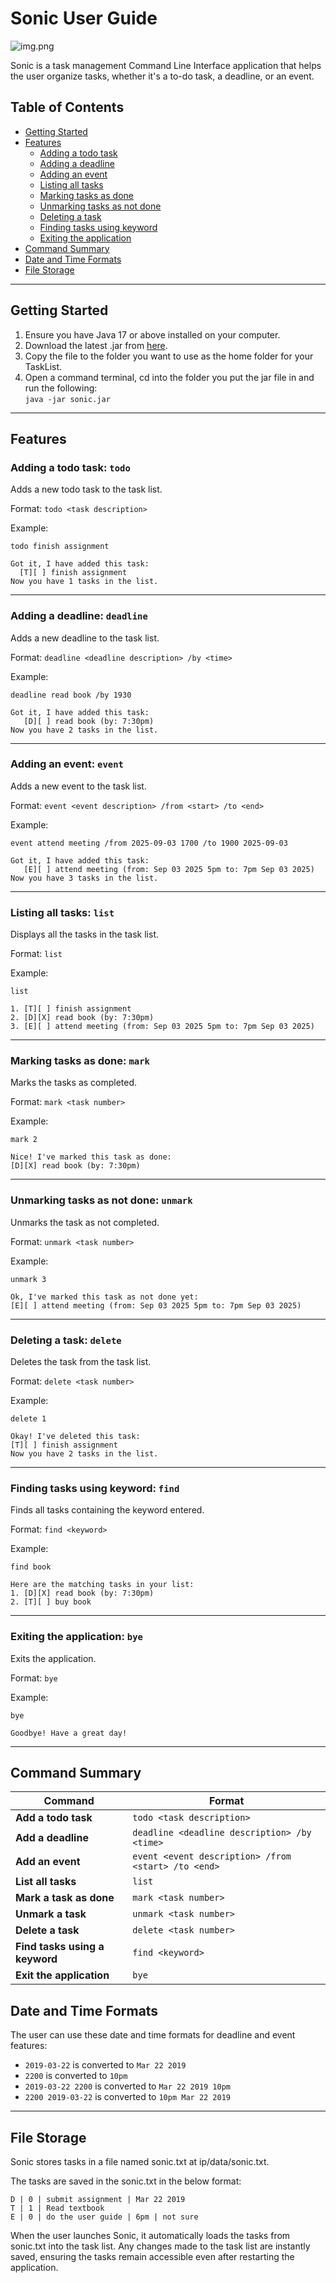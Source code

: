 # Sonic User Guide

![img.png](img.png)

Sonic is a task management Command Line Interface application that helps the user organize tasks, whether it's a to-do task, a deadline, or an event.

## Table of Contents
- [Getting Started](#getting-started)
- [Features](#features)
  * [Adding a todo task](#adding-a-todo-task-todo)
  * [Adding a deadline](#adding-a-deadline-deadline)
  * [Adding an event](#adding-an-event-event)
  * [Listing all tasks](#listing-all-tasks-list)
  * [Marking tasks as done](#marking-tasks-as-done-mark)
  * [Unmarking tasks as not done](#unmarking-tasks-as-not-done-unmark)
  * [Deleting a task](#deleting-a-task-delete)
  * [Finding tasks using keyword](#finding-tasks-using-keyword-find)
  * [Exiting the application](#exiting-the-application-bye)
- [Command Summary](#command-summary)
- [Date and Time Formats](#date-and-time-formats)
- [File Storage](#file-storage)

---

## Getting Started

  1. Ensure you have Java 17 or above installed on your computer.
  2. Download the latest .jar from [here](https://github.com/theertha120/ip/releases).
  3. Copy the file to the folder you want to use as the home folder for your TaskList.
  4. Open a command terminal, cd into the folder you put the jar file in and run the following: <br>
`java -jar sonic.jar`

---
## Features

### Adding a todo task: `todo`

Adds a new todo task to the task list.

Format: `todo <task description>`

Example: 
```
todo finish assignment

Got it, I have added this task: 
  [T][ ] finish assignment
Now you have 1 tasks in the list.
```
---
### Adding a deadline: `deadline`

Adds a new deadline to the task list.

Format: `deadline <deadline description> /by <time>`

Example:
```
deadline read book /by 1930

Got it, I have added this task:
   [D][ ] read book (by: 7:30pm)
Now you have 2 tasks in the list.
```
---
### Adding an event: `event`

Adds a new event to the task list.

Format: `event <event description> /from <start> /to <end>`

Example:
```
event attend meeting /from 2025-09-03 1700 /to 1900 2025-09-03

Got it, I have added this task:
   [E][ ] attend meeting (from: Sep 03 2025 5pm to: 7pm Sep 03 2025)
Now you have 3 tasks in the list.
```
---
### Listing all tasks: `list`

Displays all the tasks in the task list.

Format: `list`

Example:
```
list

1. [T][ ] finish assignment
2. [D][X] read book (by: 7:30pm)
3. [E][ ] attend meeting (from: Sep 03 2025 5pm to: 7pm Sep 03 2025)
```
---
### Marking tasks as done: `mark`

Marks the tasks as completed.

Format: `mark <task number>`

Example:
```
mark 2

Nice! I've marked this task as done:
[D][X] read book (by: 7:30pm)
```
---
### Unmarking tasks as not done: `unmark`

Unmarks the task as not completed.

Format: `unmark <task number>`

Example:
```
unmark 3

Ok, I've marked this task as not done yet:
[E][ ] attend meeting (from: Sep 03 2025 5pm to: 7pm Sep 03 2025)
```
---
### Deleting a task: `delete`

Deletes the task from the task list.

Format: `delete <task number>`

Example:
```
delete 1

Okay! I've deleted this task:
[T][ ] finish assignment
Now you have 2 tasks in the list.
```
---
### Finding tasks using keyword: `find`

Finds all tasks containing the keyword entered.

Format: `find <keyword>`

Example:
```
find book

Here are the matching tasks in your list:
1. [D][X] read book (by: 7:30pm)
2. [T][ ] buy book
```
---
### Exiting the application: `bye`

Exits the application.

Format: `bye`

Example:
```
bye

Goodbye! Have a great day!
```
---
## Command Summary

| Command                        | Format                                              |
|--------------------------------|-----------------------------------------------------|
| **Add a todo task**            | `todo <task description>`                           |
| **Add a deadline**             | `deadline <deadline description> /by <time>`        |
| **Add an event**               | `event <event description> /from <start> /to <end>` |
| **List all tasks**             | `list`                                              |
| **Mark a task as done**        | `mark <task number>`                                |
| **Unmark a task**              | `unmark <task number>`                              |
| **Delete a task**              | `delete <task number>`                              |
| **Find tasks using a keyword** | `find <keyword>`                                    |
| **Exit the application**       | `bye`                                               |



## Date and Time Formats

The user can use these date and time formats for deadline and event features:

- `2019-03-22` is converted to `Mar 22 2019`
- `2200` is converted to `10pm`
- `2019-03-22 2200` is converted to `Mar 22 2019 10pm`
- `2200 2019-03-22` is converted to `10pm Mar 22 2019`

---
## File Storage

Sonic stores tasks in a file named sonic.txt at ip/data/sonic.txt.

The tasks are saved in the sonic.txt in the below format:

`D | 0 | submit assignment | Mar 22 2019`<br>
`T | 1 | Read textbook`<br>
`E | 0 | do the user guide | 6pm | not sure`


When the user launches Sonic, it automatically loads the tasks from sonic.txt into the task list. 
Any changes made to the task list are instantly saved, ensuring the tasks remain accessible even after restarting the application.
